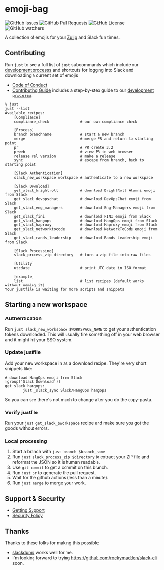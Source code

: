 # emoji-bag

![GitHub Issues](https://img.shields.io/github/issues/fini-net/emoji-bag)
![GitHub Pull Requests](https://img.shields.io/github/issues-pr/fini-net/emoji-bag)
![GitHub License](https://img.shields.io/github/license/fini-net/emoji-bag)
![GitHub watchers](https://img.shields.io/github/watchers/fini-net/emoji-bag)

A collection of emojis for your [Zulip](https://zulip.com/) and Slack fun times.

## Contributing

Run `just` to see a full list of `just` subcommands which include our
[development processs](.github/CONTRIBUTING.md#development-process)
and shortcuts for logging into Slack and downloading a current set of
emojis

- [Code of Conduct](.github/CODE_OF_CONDUCT.md)
- [Contributing Guide](.github/CONTRIBUTING.md) includes a step-by-step guide to our
  [development processs](.github/CONTRIBUTING.md#development-process).

```shellsession
% just
just --list
Available recipes:
    [Compliance]
    compliance_check              # our own compliance check

    [Process]
    branch branchname             # start a new branch
    merge                         # merge PR and return to starting point
    pr                            # PR create 3.2
    prweb                         # view PR in web browser
    release rel_version           # make a release
    sync                          # escape from branch, back to starting point

    [Slack Authentication]
    slack_new_workspace workspace # authenticate to a new workspace

    [Slack Download]
    get_slack_brightroll          # download BrightRoll Alumni emoji from Slack
    get_slack_devopschat          # download DevOpsChat emoji from Slack
    get_slack_eng_managers        # download Eng-Managers emoji from Slack
    get_slack_fini                # download FINI emoji from Slack
    get_slack_hangops             # download HangOps emoji from Slack
    get_slack_haproxy             # download Haproxy emoji from Slack
    get_slack_networktocode       # download NetworkToCode emoji from Slack
    get_slack_rands_leadership    # download Rands Leadership emoji from Slack

    [Slack Processing]
    slack_process_zip directory   # turn a zip file into raw files

    [Utility]
    utcdate                       # print UTC date in ISO format

    [example]
    list                          # list recipes (default works without naming it)
Your justfile is waiting for more scripts and snippets
```

## Starting a new workspace

### Authentication

Run `just slack_new_workspace $WORKSPACE_NAME` to get your authentication
tokens downloaded.  This will usually fire something off in your web
browser and it might hit your SSO system.

### Update justfile

Add your new workspace in as a download recipe.  They're very short
snippets like:

```shellsession
# download HangOps emoji from Slack
[group('Slack Download')]
get_slack_hangops:
        just _slack_sync Slack/HangOps hangops
```

So you can see there's not much to change after you do the copy-pasta.

### Verify justfile

Run your `just get_slack_$workspace` recipe and make sure you got
the goods without errors.

### Local processing

1. Start a branch with `just branch $branch_name`
2. Run `just slack_process_zip $directory` to extract your ZIP
  file and reformat the JSON so it is human readable.
3. Use `git commit` to get a commit on this branch.
4. Run `just pr` to generate the pull request.
5. Wait for the github actions (less than a minute).
6. Run `just merge` to merge your work.

## Support & Security

- [Getting Support](.github/SUPPORT.md)
- [Security Policy](.github/SECURITY.md)

## Thanks

Thanks to these folks for making this possible:

- [slackdump](https://github.com/rusq/slackdump) works well for me.
- I'm looking forward to trying <https://github.com/rockymadden/slack-cli> soon.
